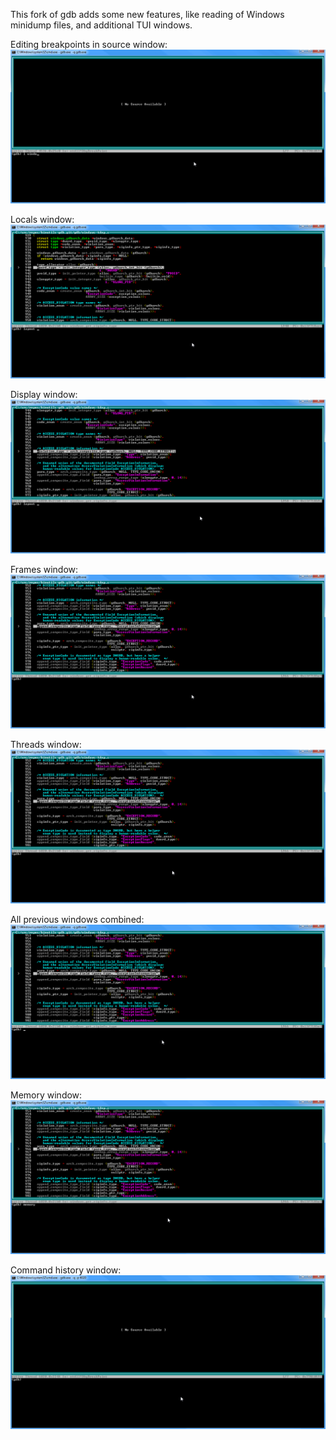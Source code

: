 This fork of gdb adds some new features, like reading of Windows minidump files, and additional TUI windows.

Editing breakpoints in source window:
![breakpoint](gdb-bp.gif)

Locals window:
![locals](gdb-locals.gif)

Display window:
![display](gdb-display.gif)

Frames window:
![frames](gdb-frames.gif)

Threads window:
![threads](gdb-threads.gif)

All previous windows combined:
![all](gdb-all.gif)

Memory window:
![memory](gdb-memory.gif)

Command history window:
![cmd-history](gdb-cmd-history.gif)
